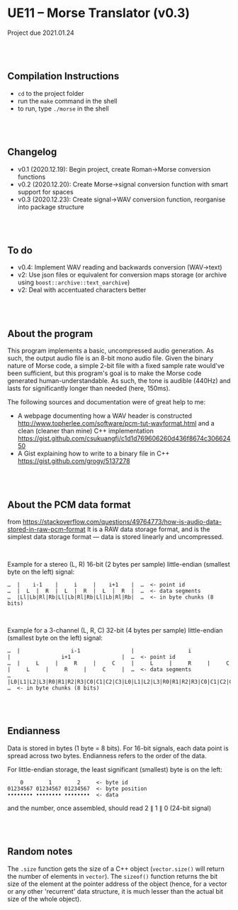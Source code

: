 # UE11 – Morse Translator (v0.3)
Project due 2021.01.24

<br><br>

## Compilation Instructions
* `cd` to the project folder
* run the `make` command in the shell
* to run, type `./morse` in the shell

<br><br>

## Changelog
* v0.1 (2020.12.19): Begin project, create Roman->Morse conversion functions
* v0.2 (2020.12.20): Create Morse->signal conversion function with smart support for spaces
* v0.3 (2020.12.23): Create signal->WAV conversion function, reorganise into package structure

<br><br>

## To do
* v0.4: Implement WAV reading and backwards conversion (WAV->text)
* v2: Use json files or equivalent for conversion maps storage (or archive using `boost::archive::text_oarchive`)
* v2: Deal with accentuated characters better


<br><br>


## About the program
This program implements a basic, uncompressed audio generation. As such, the output audio file is an 8-bit mono audio file. Given the binary nature of Morse code, a simple 2-bit file with a fixed sample rate would've been sufficient, but this program's goal is to make the Morse code generated human-understandable. As such, the tone is audible (440Hz) and lasts for significantly longer than needed (here, 150ms).

The following sources and documentation were of great help to me:
* A webpage documenting how a WAV header is constructed http://www.topherlee.com/software/pcm-tut-wavformat.html and a clean (cleaner than mine) C++ implementation https://gist.github.com/csukuangfj/c1d1d769606260d436f8674c30662450 
* A Gist explaining how to write to a binary file in C++ https://gist.github.com/grogy/5137278


<br><br>


## About the PCM data format
from https://stackoverflow.com/questions/49764773/how-is-audio-data-stored-in-raw-pcm-format
It is a RAW data storage format, and is the simplest data storage format — data is stored linearly and uncompressed.

<br>

Example for a stereo (L, R) 16-bit (2 bytes per sample) little-endian (smallest byte on the left) signal:
```
…  |    i-1    |     i     |    i+1    |  …  <- point id
…  |  L  |  R  |  L  |  R  |  L  |  R  |  …  <- data segments
…  |Ll|Lb|Rl|Rb|Ll|Lb|Rl|Rb|Ll|Lb|Rl|Rb|  …  <- in byte chunks (8 bits)
```

<br>

Example for a 3-channel (L, R, C) 32-bit (4 bytes per sample) little-endian (smallest byte on the left) signal:
```
…  |                i-1                |                 i                 |                i+1                |  …  <- point id
…  |     L     |     R     |     C     |     L     |     R     |     C     |     L     |     R     |     C     |  …  <- data segments
…  |L0|L1|L2|L3|R0|R1|R2|R3|C0|C1|C2|C3|L0|L1|L2|L3|R0|R1|R2|R3|C0|C1|C2|C3|L0|L1|L2|L3|R0|R1|R2|R3|C0|C1|C2|C3|  …  <- in byte chunks (8 bits)
```


<br><br>


## Endianness

Data is stored in bytes (1 byte = 8 bits).
For 16-bit signals, each data point is spread across two bytes. Endianness refers to the order of the data.

For little-endian storage, the least significant (smallest) byte is on the left:
```
    0        1        2     <- byte id
01234567 01234567 01234567  <- byte position
•••••••• •••••••• ••••••••  <- data
```

and the number, once assembled, should read 2 $\|$ 1 $\|$ 0 (24-bit signal)


<br><br>


## Random notes

The `.size` function gets the size of a C++ object (`vector.size()` will return the number of elements in `vector`). The `sizeof()` function returns the bit size of the element at the pointer address of the object (hence, for a vector or any other 'recurrent' data structure, it is much lesser than the actual bit size of the whole object).